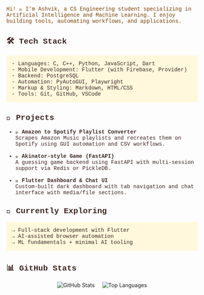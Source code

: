 <p style="font-family:'Courier New', monospace; color:#7B3F00;">
Hi! 👋
I'm Ashvik, a CS Engineering student specializing in Artificial Intelligence and Machine Learning.  
I enjoy building tools, automating workflows, and applications.
</p>

<h2 style="font-family:'Courier New', monospace; color:#3E2723;">🛠️ Tech Stack</h2>

<pre style="font-family:'Courier New', monospace; color:#3E2723; background:#FFF8DC; padding:1em;">
- Languages: C, C++, Python, JavaScript, Dart
- Mobile Development: Flutter (with Firebase, Provider)  
- Backend: PostgreSQL  
- Automation: PyAutoGUI, Playwright  
- Markup & Styling: Markdown, HTML/CSS  
- Tools: Git, GitHub, VSCode
</pre>

<h2 style="font-family:'Courier New', monospace; color:#3E2723;">🚀 Projects</h2>

<ul style="font-family:'Courier New', monospace; color:#3E2723;">
  <li>🎵 <strong>Amazon to Spotify Playlist Converter</strong><br>
  Scrapes Amazon Music playlists and recreates them on Spotify using GUI automation and CSV workflows.</li><br>

  <li>🧠 <strong>Akinator-style Game (FastAPI)</strong><br>
  A guessing game backend using FastAPI with multi-session support via Redis or PickleDB.</li><br>

  <li>📱 <strong>Flutter Dashboard & Chat UI</strong><br>
  Custom-built dark dashboard with tab navigation and chat interface with media/file sections.</li>
</ul>

<h2 style="font-family:'Courier New', monospace; color:#3E2723;">🌱 Currently Exploring</h2>

<pre style="font-family:'Courier New', monospace; color:#3E2723; background:#FFF8DC; padding:1em;">
→ Full-stack development with Flutter
→ AI-assisted browser automation
→ ML fundamentals + minimal AI tooling
</pre>

<h2 style="font-family:'Courier New', monospace; color:#3E2723;">📊 GitHub Stats</h2>

<div align="center" style="display: flex; justify-content: center; gap: 20px; flex-wrap: wrap;">
  <img src="https://github-readme-stats.vercel.app/api?username=AshvikMishra&show_icons=true&theme=retro&hide_border=true&title_color=7B3F00&text_color=3E2723&bg_color=FFF8DC" alt="GitHub Stats" />
  <img src="https://github-readme-stats.vercel.app/api/top-langs/?username=AshvikMishra&layout=compact&theme=retro&hide_border=true&title_color=7B3F00&text_color=3E2723&bg_color=FFF8DC" alt="Top Languages" />
</div>
